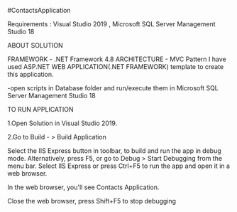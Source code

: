 #ContactsApplication

Requirements : Visual Studio 2019 , Microsoft SQL Server Management Studio 18

ABOUT SOLUTION

FRAMEWORK - .NET Framework 4.8
ARCHITECTURE - MVC Pattern
I have used ASP.NET WEB APPLICATION(.NET FRAMEWORK) template to create this application.

-open scripts in Database folder and run/execute them in Microsoft SQL Server Management Studio 18

TO RUN APPLICATION

1.Open Solution in Visual Studio 2019.

2.Go to Build - > Build Application

Select the IIS Express button in toolbar, to build and run the app in debug mode. Alternatively, press F5, or go to Debug > Start Debugging from the menu bar.
Select IIS Express or press Ctrl+F5 to run the app and open it in a web browser.

In the web browser, you'll see Contacts Application.

Close the web browser, press Shift+F5 to stop debugging